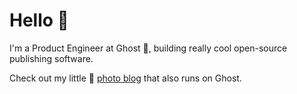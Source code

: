 # Hello 👋

I'm a Product Engineer at Ghost 👻, building really cool open-source publishing software.

Check out my little 📸 [photo blog](https://ronald.ink) that also runs on Ghost.
